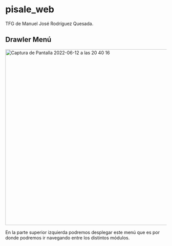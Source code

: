 # pisale_web
TFG de Manuel José Rodríguez Quesada.

## Drawler Menú

<img width="550" alt="Captura de Pantalla 2022-06-12 a las 20 40 16" src="https://user-images.githubusercontent.com/80096502/173248300-129c9839-aa05-4577-86ca-60022c324e32.png">

En la parte superior izquierda podremos desplegar este menú que es por donde podremos ir navegando entre los distintos módulos.
